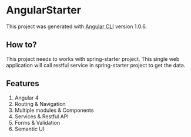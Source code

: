 # AngularStarter

This project was generated with [Angular CLI](https://github.com/angular/angular-cli) version 1.0.6.

## How to?

This project needs to works with spring-starter project. This single web application will call restful service in spring-starter project to get the data.

## Features
1. Angular 4
2. Routing & Navigation
3. Multiple modules & Components
4. Services & Restful API
5. Forms & Validation
6. Semantic UI
